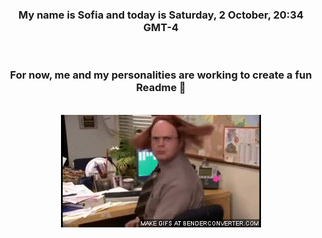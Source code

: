 


<div align="center">
<h3 >My name is Sofia and today is Saturday, 2 October, 20:34 GMT-4</h3><br>
<h3 >For now, me and my personalities are working to create a fun Readme 👋
</h3><br>
<img src='img/dwight.gif' alt='working...'/>
</div>

